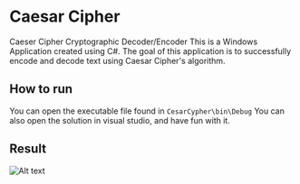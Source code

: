 # Caesar Cipher
Caeser Cipher Cryptographic Decoder/Encoder
This is a Windows Application created using C#. The goal of this application is to successfully encode and decode text using Caesar Cipher's algorithm.

## How to run

You can open the executable file found in `CesarCypher\bin\Debug`
You can also open the solution in visual studio, and have fun with it. 

## Result

![Alt text](/Caesar_Cipher/Screenshot.png?raw=true "Optional Title")


